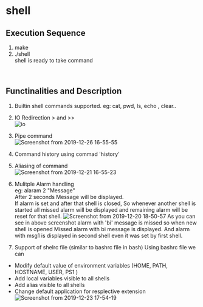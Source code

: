 # shell

## Execution Sequence
1. make
2. ./shell </br>
shell is ready to take command

</br>

## Functinalities and Description
1. Builtin shell commands supported. eg: cat, pwd, ls, echo , clear.. </br>

2. IO Redirection > and >> </br>
![io](https://user-images.githubusercontent.com/28507452/71474130-1a070480-2800-11ea-957f-3aa161131e83.png)

3. Pipe command </br>
![Screenshot from 2019-12-26 16-55-55](https://user-images.githubusercontent.com/28507452/71474335-fc866a80-2800-11ea-995e-bff5ab62791b.png)

4. Command history using commad 'history'

5. Aliasing of command </br>
![Screenshot from 2019-12-21 16-55-23](https://user-images.githubusercontent.com/28507452/71474696-aadedf80-2802-11ea-8bfc-27d0837e6118.png)

6. Mulitple Alarm handling </br>
eg: alaram 2 "Message" <br/>
After 2 seconds Message will be displayed.</br>
If alarm is set and after that shell is closed, So whenever another shell is started all missed alarm will be displayed and remaining alarm will be reset for that shell. 
![Screenshot from 2019-12-20 18-50-57](https://user-images.githubusercontent.com/28507452/71474866-820b1a00-2803-11ea-8b2d-a794d590de8a.png)
As you can see in above screenshot alarm with 'bi' message is missed so when new shell is opened Missed alarm with bi message is displayed. And alarm with msg1 is displayed in second shell even it was set by first shell.

7. Support of shelrc file (similar to bashrc file in bash)
  Using bashrc file we can 
  - Modify default value of environment variables (HOME, PATH, HOSTNAME, USER, PS1 )
  - Add local variables visible to all shells
  - Add alias visible to all shells
  - Change default application for resplective extension
  ![Screenshot from 2019-12-23 17-54-19](https://user-images.githubusercontent.com/28507452/71475477-65bcac80-2806-11ea-845a-806ad81df874.png)

  
